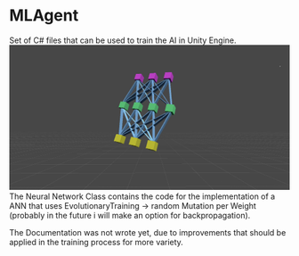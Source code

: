 # MLAgent
Set of C# files that can be used to train the AI in Unity Engine.
![Image](NNPNG.png)
The Neural Network Class contains the code for the implementation of a ANN that uses EvolutionaryTraining -> random Mutation per Weight (probably in the future i will make an option for backpropagation).

The Documentation was not wrote yet, due to improvements that should be applied in the training process for more variety.
